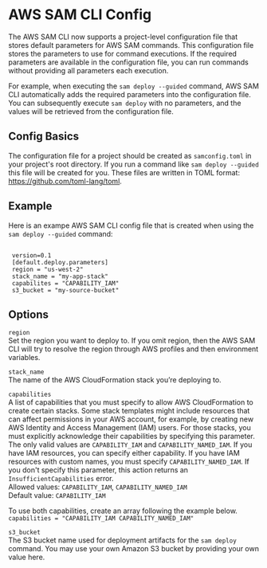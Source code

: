 # AWS SAM CLI Config<a name="serverless-sam-cli-config"></a>

The AWS SAM CLI now supports a project\-level configuration file that stores default parameters for AWS SAM commands\. This configuration file stores the parameters to use for command executions\. If the required parameters are available in the configuration file, you can run commands without providing all parameters each execution\.

For example, when executing the `sam deploy --guided` command, AWS SAM CLI automatically adds the required parameters into the configuration file\. You can subsequently execute `sam deploy` with no parameters, and the values will be retrieved from the configuration file\.

## Config Basics<a name="serverless-sam-cli-config-basics"></a>

The configuration file for a project should be created as `samconfig.toml` in your project's root directory\. If you run a command like `sam deploy --guided` this file will be created for you\. These files are written in TOML format: [https://github\.com/toml\-lang/toml](https://github.com/toml-lang/toml)\.

## Example<a name="serverless-sam-cli-config-example"></a>

Here is an exampe AWS SAM CLI config file that is created when using the `sam deploy --guided` command:

```
 
 version=0.1
 [default.deploy.parameters]
 region = "us-west-2"
 stack_name = "my-app-stack"
 capabilites = "CAPABILITY_IAM"
 s3_bucket = "my-source-bucket"
```

## Options<a name="serverless-sam-cli-config-options"></a>

`region`  
Set the region you want to deploy to\. If you omit region, then the AWS SAM CLI will try to resolve the region through AWS profiles and then environment variables\.

`stack_name`  
The name of the AWS CloudFormation stack you’re deploying to\.

`capabilities`  
A list of capabilities that you must specify to allow AWS CloudFormation to create certain stacks\. Some stack templates might include resources that can affect permissions in your AWS account, for example, by creating new AWS Identity and Access Management \(IAM\) users\. For those stacks, you must explicitly acknowledge their capabilities by specifying this parameter\.
The only valid values are `CAPABILITY_IAM` and `CAPABILITY_NAMED_IAM`\. If you have IAM resources, you can specify either capability\. If you have IAM resources with custom names, you must specify `CAPABILITY_NAMED_IAM`\. If you don't specify this parameter, this action returns an `InsufficientCapabilities` error\.  
Allowed values: `CAPABILITY_IAM`, `CAPABILITY_NAMED_IAM`  
Default value: `CAPABILITY_IAM`

To use both capabilities, create an array following the example below.
 `capabilities = "CAPABILITY_IAM CAPABILITY_NAMED_IAM"` 


`s3_bucket`  
The S3 bucket name used for deployment artifacts for the `sam deploy` command\. You may use your own Amazon S3 bucket by providing your own value here\.